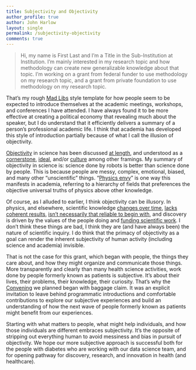 ```yaml
---
title: Subjectivity and Objectivity
author_profile: true
author: John Harlow
layout: single
permalink: /subjectivity-objectivity
comments: true
---
```


>Hi, my name is First Last and I’m a Title in the Sub-Institution at Institution. I’m mainly interested in my research topic and how methodology can create new generalizable knowledge about that topic. I’m working on a grant from federal funder to use methodology on my research topic, and a grant from private foundation to use methodology on my research topic.
 
That’s my rough [Mad Libs](http://www.madlibs.com/) style template for how people seem to be expected to introduce themselves at the academic meetings, workshops, and conferences I have attended. I have always found it to be more effective at creating a political economy that revealing much about the speaker, but I do understand that it efficiently delivers a summary of a person’s professional academic life. I think that academia has developed this style of introduction partially because of what I call the illusion of objectivity. 

[Objectivity](https://plato.stanford.edu/entries/scientific-objectivity/) in science has been discussed [at length](https://www.springer.com/us/book/9783319143484), and understood as a [cornerstone](http://science.sciencemag.org/content/311/5765/1240.3), [ideal](https://blogs.scientificamerican.com/doing-good-science/the-ideal-of-objectivity/), and/or [culture](http://science.sciencemag.org/content/243/4894/1085) among other framings. My summary of objectivity in science is: science done by robots is better than science done by people. This is because people are messy, complex, emotional, biased, and many other “unscientific” things. “[Physics envy](https://issues.org/31-3/physics-envy-get-over-it/)” is one way this manifests in academia, referring to a hierarchy of fields that preferences the objective universal truths of physics above other knowledge.

Of course, as I alluded to earlier, I think objectivity can be illusory. In physics, and elsewhere, scientific knowledge [changes over time](https://phys.org/news/2014-06-einstein-quantum-mechanics-hed-today.html), [lacks coherent results](https://sciencebasedmedicine.org/everything-we-eat-causes-cancer/), [isn’t necessarily that reliable to begin with](http://journals.plos.org/plosmedicine/article?id=10.1371/journal.pmed.0020124), and discovery is driven by the values of the people doing and [funding scientific work](https://www.bu.edu/research/articles/funding-for-scientific-research/). I don’t think these things are bad, I think they are (and have always been) the nature of scientific inquiry. I do think that the primacy of objectivity as a goal can render the inherent subjectivity of human activity (including science and academia) invisible. 

That is not the case for this grant, which began with people, the things they care about, and how they might organize and communicate those things. More transparently and clearly than many health science activities, work done by people formerly known as patients is subjective. It’s about their lives, their problems, their knowledge, their curiosity. That’s why the [Convening](/designing-the-convening) we planned began with baggage claim. It was an explicit invitation to leave behind programmatic introductions and comfortable contributions to explore our subjective experiences and build an understanding of how the next wave of people formerly known as patients might benefit from our experiences. 

Starting with what matters to people, what might help individuals, and how those individuals are different embraces subjectivity. It’s the opposite of stripping out everything human to avoid messiness and bias in pursuit of objectivity. We hope our more subjective approach is successful both for the people with diabetes who are working with our data science team, and for opening pathway for discovery, research, and innovation in health (and healthcare).
